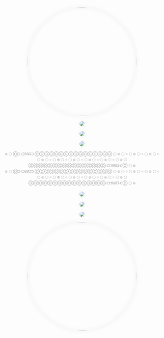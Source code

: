 <CENTER><A TARGET=_BLANK HREF="http://KUULA.CO/share/5vLhV?zoom=1&fs=0&inst=0"><IMG STYLE="--O_ROLOC_O_COLOR_O:#F2F2F2;
--O_SUIDAR_RULB_O_BLUR_RADIUS_O:16PX;
--O_SUIDAR_DAERPS_O_SPREAD_RADIUS_O:0.0PX;
BOX-SHADOW:INSET 0 0 VAR(--O_SUIDAR_RULB_O_BLUR_RADIUS_O) VAR(--O_SUIDAR_DAERPS_O_SPREAD_RADIUS_O) VAR(--O_ROLOC_O_COLOR_O),0 0 VAR(--O_SUIDAR_RULB_O_BLUR_RADIUS_O) VAR(--O_SUIDAR_DAERPS_O_SPREAD_RADIUS_O) VAR(--O_ROLOC_O_COLOR_O)!IMPORTANT;
BORDER-WIDTH:0;BORDER-RADIUS:50%;OVERFLOW:HIDDEN" SRC="https://WEB.ARCHIVE.ORG/web/FILES.KUULA.IO/6507-4138-a324-0434/01-cover.jpg" WIDTH=354 HEIGHT=354></A></CENTER>
<BR>
<CENTER><A TARGET=_BLANK HREF=http://WEB.ARCHIVE.ⓄRG/web/*/FREEIMAGE.HOST/i/JHUDYSS><IMG STYLE="--O_ROLOC_O_COLOR_O:#F2F2F2;
--O_SUIDAR_RULB_O_BLUR_RADIUS_O:16PX;
--O_SUIDAR_DAERPS_O_SPREAD_RADIUS_O:0.0PX;
BOX-SHADOW:INSET 0 0 VAR(--O_SUIDAR_RULB_O_BLUR_RADIUS_O) VAR(--O_SUIDAR_DAERPS_O_SPREAD_RADIUS_O) VAR(--O_ROLOC_O_COLOR_O),0 0 VAR(--O_SUIDAR_RULB_O_BLUR_RADIUS_O) VAR(--O_SUIDAR_DAERPS_O_SPREAD_RADIUS_O) VAR(--O_ROLOC_O_COLOR_O)!IMPORTANT;
BORDER-WIDTH:0;BORDER-RADIUS:50%;OVERFLOW:HIDDEN" SRC="https://WEB.ARCHIVE.ⓄRG/web/20230917172429/IILI.IO/JHUDYSS.md.webp"></A></CENTER>
<BR>
<CENTER><A TARGET=_BLANK HREF="http://SKETCHFAB.COM/models/5ab5b05c30724d5583aaaae7e21edeef/embed?autostart=1&camera=0&ui_hint=0"><IMG STYLE="--O_ROLOC_O_COLOR_O:#F2F2F2;
--O_SUIDAR_RULB_O_BLUR_RADIUS_O:16PX;
--O_SUIDAR_DAERPS_O_SPREAD_RADIUS_O:0.0PX;
BOX-SHADOW:INSET 0 0 VAR(--O_SUIDAR_RULB_O_BLUR_RADIUS_O) VAR(--O_SUIDAR_DAERPS_O_SPREAD_RADIUS_O) VAR(--O_ROLOC_O_COLOR_O),0 0 VAR(--O_SUIDAR_RULB_O_BLUR_RADIUS_O) VAR(--O_SUIDAR_DAERPS_O_SPREAD_RADIUS_O) VAR(--O_ROLOC_O_COLOR_O)!IMPORTANT;
BORDER-WIDTH:0;BORDER-RADIUS:50%;OVERFLOW:HIDDEN" SRC="https://WEB.ARCHIVE.ORG/web/MEDIA.SKETCHFAB.COM/models/5ab5b05c30724d5583aaaae7e21edeef/thumbnails/e3dec071c4a9444bbf4bcd2097279fc3/f86be3f8c9574e6c985714ae44bd1829.jpeg"></A></CENTER>
<BR>
<CENTER><A TARGET=_BLANK HREF=http://ⓄBSERVABLEHQ.CⓄM/@oooooooooooooooo/o-erutawruc-noitcnuf-suibaf-o-fabius-function-curwature-o><IMG STYLE="--O_ROLOC_O_COLOR_O:#F2F2F2;
--O_SUIDAR_RULB_O_BLUR_RADIUS_O:16PX;
--O_SUIDAR_DAERPS_O_SPREAD_RADIUS_O:0.0PX;
BOX-SHADOW:INSET 0 0 VAR(--O_SUIDAR_RULB_O_BLUR_RADIUS_O) VAR(--O_SUIDAR_DAERPS_O_SPREAD_RADIUS_O) VAR(--O_ROLOC_O_COLOR_O),0 0 VAR(--O_SUIDAR_RULB_O_BLUR_RADIUS_O) VAR(--O_SUIDAR_DAERPS_O_SPREAD_RADIUS_O) VAR(--O_ROLOC_O_COLOR_O)!IMPORTANT;
BORDER-WIDTH:0;BORDER-RADIUS:50%;OVERFLOW:HIDDEN" SRC="https://WEB.ARCHIVE.ⓄRG/web/20230917223842/IILI.IO/HDS8Y8l.md.png"></A></CENTER>
<BR>
<CENTER>
<FONT STYLE="FONT-SIZE:CALC(207EM/256)">
<A STYLE="TEXT-DECORATION:NONE;COLOR:#A5A5A5" TARGET=_BLANK HREF=http://WEB.ARCHIVE.ⓄRG/web/2/O-YCNEUQERF-HTGNEL-EMIT-O-TIME-LENGTH-FREQUENCY-O.GLITCH.ME>𖣠</A>
<A STYLE="TEXT-DECORATION:NONE;COLOR:#A5A5A5" TARGET=_BLANK HREF=http://WEB.ARCHIVE.ⓄRG/web/2/EN.WIKIPEDIA.ORG/wiki/white_hole>⚪</A>
<A STYLE="TEXT-DECORATION:NONE;COLOR:#A5A5A5" TARGET=_BLANK HREF=http://ⓄⓄⓄⓄⓄⓄⓄⓄⓄⓄⓄⓄⓄⓄⓄⓄ.CARRD.CⓄ>Ⓞᑐ·ᗝᖆᖆᗩᑐ·ⓄⓄⓄⓄⓄⓄⓄⓄⓄⓄⓄⓄⓄⓄⓄⓄ</A>
<A STYLE="TEXT-DECORATION:NONE;COLOR:#A5A5A5" TARGET=_BLANK HREF=http://WEB.ARCHIVE.ⓄRG/web/2/EN.WIKIPEDIA.ORG/wiki/white_hole>⚪</A>
<A STYLE="TEXT-DECORATION:NONE;COLOR:#A5A5A5" TARGET=_BLANK HREF=http://WEB.ARCHIVE.ⓄRG/web/2/O-YCNEUQERF-HTGNEL-EMIT-O-TIME-LENGTH-FREQUENCY-O.GLITCH.ME>𖣠</A>
<A STYLE="TEXT-DECORATION:NONE;COLOR:#A5A5A5" TARGET=_BLANK HREF=http://WEB.ARCHIVE.ⓄRG/web/2/EN.WIKIPEDIA.ORG/wiki/white_hole>⚪</A>
<A STYLE="TEXT-DECORATION:NONE;COLOR:#A5A5A5" TARGET=_BLANK HREF=http://MEGALⓄDⓄN.JP/?all=1&url=https%3A%2F%2Fmarketplace.visualstudio.com%2Fitems%3FitemName%3DOOOO.O%2Fchangelog>𖡼</A>
<A STYLE="TEXT-DECORATION:NONE;COLOR:#A5A5A5" TARGET=_BLANK HREF=http://WEB.ARCHIVE.ⓄRG/web/2/EN.WIKIPEDIA.ORG/wiki/white_hole>⚪</A>
<A STYLE="TEXT-DECORATION:NONE;COLOR:#A5A5A5" TARGET=_BLANK HREF=http://WEB.ARCHIVE.ⓄRG/web/2/O-YCNEUQERF-HTGNEL-EMIT-O-TIME-LENGTH-FREQUENCY-O.GLITCH.ME>𖣠</A>
<A STYLE="TEXT-DECORATION:NONE;COLOR:#A5A5A5" TARGET=_BLANK HREF=http://WEB.ARCHIVE.ⓄRG/web/2/EN.WIKIPEDIA.ORG/wiki/white_hole>⚪</A>
<A STYLE="TEXT-DECORATION:NONE;COLOR:#A5A5A5" TARGET=_BLANK HREF=http://GHⓄSTARCHIVE.ⓄRG/search?term=https%3A%2F%2Fmarketplace.visualstudio.com%2Fitems%2FOOOO.O%2Fchangelog>𖡼</A>
<A STYLE="TEXT-DECORATION:NONE;COLOR:#A5A5A5" TARGET=_BLANK HREF=http://WEB.ARCHIVE.ⓄRG/web/2/EN.WIKIPEDIA.ORG/wiki/white_hole>⚪</A>
<A STYLE="TEXT-DECORATION:NONE;COLOR:#A5A5A5" TARGET=_BLANK HREF=http://WEB.ARCHIVE.ⓄRG/web/2/O-YCNEUQERF-HTGNEL-EMIT-O-TIME-LENGTH-FREQUENCY-O.GLITCH.ME>𖣠</A>
<A STYLE="TEXT-DECORATION:NONE;COLOR:#A5A5A5" TARGET=_BLANK HREF=http://WEB.ARCHIVE.ⓄRG/web/2/EN.WIKIPEDIA.ORG/wiki/white_hole>⚪</A>
<A STYLE="TEXT-DECORATION:NONE;COLOR:#A5A5A5" TARGET=_BLANK HREF=http://ARCHIVE.FⓄ/MARKETPLACE.VISUALSTUDIO.COM/ITEMS/OOOO.O/CHANGELOG>𖡼</A>
<A STYLE="TEXT-DECORATION:NONE;COLOR:#A5A5A5" TARGET=_BLANK HREF=http://WEB.ARCHIVE.ⓄRG/web/2/EN.WIKIPEDIA.ORG/wiki/white_hole>⚪</A>
<A STYLE="TEXT-DECORATION:NONE;COLOR:#A5A5A5" TARGET=_BLANK HREF=http://WEB.ARCHIVE.ⓄRG/web/2/O-YCNEUQERF-HTGNEL-EMIT-O-TIME-LENGTH-FREQUENCY-O.GLITCH.ME>𖣠</A>
<A STYLE="TEXT-DECORATION:NONE;COLOR:#A5A5A5" TARGET=_BLANK HREF=http://WEB.ARCHIVE.ⓄRG/web/2/EN.WIKIPEDIA.ORG/wiki/white_hole>⚪</A>
<A STYLE="TEXT-DECORATION:NONE;COLOR:#A5A5A5" TARGET=_BLANK HREF=http://WEB.ARCHIVE.ⓄRG/web/*/MARKETPLACE.VISUALSTUDIO.COM/ITEMS/OOOO.O/CHANGELOG>𖡼</A>
<A STYLE="TEXT-DECORATION:NONE;COLOR:#A5A5A5" TARGET=_BLANK HREF=http://WEB.ARCHIVE.ⓄRG/web/2/EN.WIKIPEDIA.ORG/wiki/white_hole>⚪</A>
<A STYLE="TEXT-DECORATION:NONE;COLOR:#A5A5A5" TARGET=_BLANK HREF=http://WEB.ARCHIVE.ⓄRG/web/2/O-YCNEUQERF-HTGNEL-EMIT-O-TIME-LENGTH-FREQUENCY-O.GLITCH.ME>🞋</A>
<A STYLE="TEXT-DECORATION:NONE;COLOR:#A5A5A5" TARGET=_BLANK HREF=http://WEB.ARCHIVE.ⓄRG/web/2/EN.WIKIPEDIA.ORG/wiki/white_hole>⚪</A>
<A STYLE="TEXT-DECORATION:NONE;COLOR:#A5A5A5" TARGET=_BLANK HREF=http://WEB.ARCHIVE.ⓄRG/web/*/MARKETPLACE.VISUALSTUDIO.COM/ITEMS/OOOO.O/CHANGELOG>𖡼</A>
<A STYLE="TEXT-DECORATION:NONE;COLOR:#A5A5A5" TARGET=_BLANK HREF=http://WEB.ARCHIVE.ⓄRG/web/2/EN.WIKIPEDIA.ORG/wiki/white_hole>⚪</A>
<A STYLE="TEXT-DECORATION:NONE;COLOR:#A5A5A5" TARGET=_BLANK HREF=http://WEB.ARCHIVE.ⓄRG/web/2/O-YCNEUQERF-HTGNEL-EMIT-O-TIME-LENGTH-FREQUENCY-O.GLITCH.ME>𖣠</A>
<A STYLE="TEXT-DECORATION:NONE;COLOR:#A5A5A5" TARGET=_BLANK HREF=http://WEB.ARCHIVE.ⓄRG/web/2/EN.WIKIPEDIA.ORG/wiki/white_hole>⚪</A>
<A STYLE="TEXT-DECORATION:NONE;COLOR:#A5A5A5" TARGET=_BLANK HREF=http://ARCHIVE.FⓄ/MARKETPLACE.VISUALSTUDIO.COM/ITEMS/OOOO.O/CHANGELOG>𖡼</A>
<A STYLE="TEXT-DECORATION:NONE;COLOR:#A5A5A5" TARGET=_BLANK HREF=http://WEB.ARCHIVE.ⓄRG/web/2/EN.WIKIPEDIA.ORG/wiki/white_hole>⚪</A>
<A STYLE="TEXT-DECORATION:NONE;COLOR:#A5A5A5" TARGET=_BLANK HREF=http://WEB.ARCHIVE.ⓄRG/web/2/O-YCNEUQERF-HTGNEL-EMIT-O-TIME-LENGTH-FREQUENCY-O.GLITCH.ME>𖣠</A>
<A STYLE="TEXT-DECORATION:NONE;COLOR:#A5A5A5" TARGET=_BLANK HREF=http://WEB.ARCHIVE.ⓄRG/web/2/EN.WIKIPEDIA.ORG/wiki/white_hole>⚪</A>
<A STYLE="TEXT-DECORATION:NONE;COLOR:#A5A5A5" TARGET=_BLANK HREF=http://GHⓄSTARCHIVE.ⓄRG/search?term=https%3A%2F%2Fmarketplace.visualstudio.com%2Fitems%2FOOOO.O%2Fchangelog>𖡼</A>
<A STYLE="TEXT-DECORATION:NONE;COLOR:#A5A5A5" TARGET=_BLANK HREF=http://WEB.ARCHIVE.ⓄRG/web/2/EN.WIKIPEDIA.ORG/wiki/white_hole>⚪</A>
<A STYLE="TEXT-DECORATION:NONE;COLOR:#A5A5A5" TARGET=_BLANK HREF=http://WEB.ARCHIVE.ⓄRG/web/2/O-YCNEUQERF-HTGNEL-EMIT-O-TIME-LENGTH-FREQUENCY-O.GLITCH.ME>𖣠</A>
<A STYLE="TEXT-DECORATION:NONE;COLOR:#A5A5A5" TARGET=_BLANK HREF=http://WEB.ARCHIVE.ⓄRG/web/2/EN.WIKIPEDIA.ORG/wiki/white_hole>⚪</A>
<A STYLE="TEXT-DECORATION:NONE;COLOR:#A5A5A5" TARGET=_BLANK HREF=http://MEGALⓄDⓄN.JP/?all=1&url=https%3A%2F%2Fmarketplace.visualstudio.com%2Fitems%3FitemName%3DOOOO.O%2Fchangelog>𖡼</A>
<A STYLE="TEXT-DECORATION:NONE;COLOR:#A5A5A5" TARGET=_BLANK HREF=http://WEB.ARCHIVE.ⓄRG/web/2/EN.WIKIPEDIA.ORG/wiki/white_hole>⚪</A>
<A STYLE="TEXT-DECORATION:NONE;COLOR:#A5A5A5" TARGET=_BLANK HREF=http://WEB.ARCHIVE.ⓄRG/web/2/O-YCNEUQERF-HTGNEL-EMIT-O-TIME-LENGTH-FREQUENCY-O.GLITCH.ME>𖣠</A>
<A STYLE="TEXT-DECORATION:NONE;COLOR:#A5A5A5" TARGET=_BLANK HREF=http://WEB.ARCHIVE.ⓄRG/web/2/EN.WIKIPEDIA.ORG/wiki/white_hole>⚪</A>
<A STYLE="TEXT-DECORATION:NONE;COLOR:#A5A5A5" TARGET=_BLANK HREF=http://ⓄⓄⓄⓄⓄⓄⓄⓄⓄⓄⓄⓄⓄⓄⓄⓄ.CARRD.CⓄ>ⓄⓄⓄⓄⓄⓄⓄⓄⓄⓄⓄⓄⓄⓄⓄⓄ·ᑕᗩᖇᖇᗝ·ᑕⓄ</A>
<A STYLE="TEXT-DECORATION:NONE;COLOR:#A5A5A5" TARGET=_BLANK HREF=http://WEB.ARCHIVE.ⓄRG/web/2/EN.WIKIPEDIA.ORG/wiki/white_hole>⚪</A>
<A STYLE="TEXT-DECORATION:NONE;COLOR:#A5A5A5" TARGET=_BLANK HREF=http://WEB.ARCHIVE.ⓄRG/web/2/O-YCNEUQERF-HTGNEL-EMIT-O-TIME-LENGTH-FREQUENCY-O.GLITCH.ME>𖣠</A>
<BR>
<A STYLE="TEXT-DECORATION:NONE;COLOR:#A5A5A5" TARGET=_BLANK HREF=http://WEB.ARCHIVE.ⓄRG/web/2/O-YCNEUQERF-HTGNEL-EMIT-O-TIME-LENGTH-FREQUENCY-O.GLITCH.ME>𖣠</A>
<A STYLE="TEXT-DECORATION:NONE;COLOR:#A5A5A5" TARGET=_BLANK HREF=http://WEB.ARCHIVE.ⓄRG/web/2/EN.WIKIPEDIA.ORG/wiki/white_hole>⚪</A>
<A STYLE="TEXT-DECORATION:NONE;COLOR:#A5A5A5" TARGET=_BLANK HREF=http://ⓄⓄⓄⓄⓄⓄⓄⓄⓄⓄⓄⓄⓄⓄⓄⓄ.CARRD.CⓄ>Ⓞᑐ·ᗜᖈᖈᗨᑐ·ⓄⓄⓄⓄⓄⓄⓄⓄⓄⓄⓄⓄⓄⓄⓄⓄ</A>
<A STYLE="TEXT-DECORATION:NONE;COLOR:#A5A5A5" TARGET=_BLANK HREF=http://WEB.ARCHIVE.ⓄRG/web/2/EN.WIKIPEDIA.ORG/wiki/white_hole>⚪</A>
<A STYLE="TEXT-DECORATION:NONE;COLOR:#A5A5A5" TARGET=_BLANK HREF=http://WEB.ARCHIVE.ⓄRG/web/2/O-YCNEUQERF-HTGNEL-EMIT-O-TIME-LENGTH-FREQUENCY-O.GLITCH.ME>𖣠</A>
<A STYLE="TEXT-DECORATION:NONE;COLOR:#A5A5A5" TARGET=_BLANK HREF=http://WEB.ARCHIVE.ⓄRG/web/2/EN.WIKIPEDIA.ORG/wiki/white_hole>⚪</A>
<A STYLE="TEXT-DECORATION:NONE;COLOR:#A5A5A5" TARGET=_BLANK HREF=http://MEGALⓄDⓄN.JP/?all=1&url=https%3A%2F%2Fmarketplace.visualstudio.com%2Fitems%3FitemName%3DOOOO.O%2Fchangelog>𖡼</A>
<A STYLE="TEXT-DECORATION:NONE;COLOR:#A5A5A5" TARGET=_BLANK HREF=http://WEB.ARCHIVE.ⓄRG/web/2/EN.WIKIPEDIA.ORG/wiki/white_hole>⚪</A>
<A STYLE="TEXT-DECORATION:NONE;COLOR:#A5A5A5" TARGET=_BLANK HREF=http://WEB.ARCHIVE.ⓄRG/web/2/O-YCNEUQERF-HTGNEL-EMIT-O-TIME-LENGTH-FREQUENCY-O.GLITCH.ME>𖣠</A>
<A STYLE="TEXT-DECORATION:NONE;COLOR:#A5A5A5" TARGET=_BLANK HREF=http://WEB.ARCHIVE.ⓄRG/web/2/EN.WIKIPEDIA.ORG/wiki/white_hole>⚪</A>
<A STYLE="TEXT-DECORATION:NONE;COLOR:#A5A5A5" TARGET=_BLANK HREF=http://GHⓄSTARCHIVE.ⓄRG/search?term=https%3A%2F%2Fmarketplace.visualstudio.com%2Fitems%2FOOOO.O%2Fchangelog>𖡼</A>
<A STYLE="TEXT-DECORATION:NONE;COLOR:#A5A5A5" TARGET=_BLANK HREF=http://WEB.ARCHIVE.ⓄRG/web/2/EN.WIKIPEDIA.ORG/wiki/white_hole>⚪</A>
<A STYLE="TEXT-DECORATION:NONE;COLOR:#A5A5A5" TARGET=_BLANK HREF=http://WEB.ARCHIVE.ⓄRG/web/2/O-YCNEUQERF-HTGNEL-EMIT-O-TIME-LENGTH-FREQUENCY-O.GLITCH.ME>𖣠</A>
<A STYLE="TEXT-DECORATION:NONE;COLOR:#A5A5A5" TARGET=_BLANK HREF=http://WEB.ARCHIVE.ⓄRG/web/2/EN.WIKIPEDIA.ORG/wiki/white_hole>⚪</A>
<A STYLE="TEXT-DECORATION:NONE;COLOR:#A5A5A5" TARGET=_BLANK HREF=http://ARCHIVE.FⓄ/MARKETPLACE.VISUALSTUDIO.COM/ITEMS/OOOO.O/CHANGELOG>𖡼</A>
<A STYLE="TEXT-DECORATION:NONE;COLOR:#A5A5A5" TARGET=_BLANK HREF=http://WEB.ARCHIVE.ⓄRG/web/2/EN.WIKIPEDIA.ORG/wiki/white_hole>⚪</A>
<A STYLE="TEXT-DECORATION:NONE;COLOR:#A5A5A5" TARGET=_BLANK HREF=http://WEB.ARCHIVE.ⓄRG/web/2/O-YCNEUQERF-HTGNEL-EMIT-O-TIME-LENGTH-FREQUENCY-O.GLITCH.ME>𖣠</A>
<A STYLE="TEXT-DECORATION:NONE;COLOR:#A5A5A5" TARGET=_BLANK HREF=http://WEB.ARCHIVE.ⓄRG/web/2/EN.WIKIPEDIA.ORG/wiki/white_hole>⚪</A>
<A STYLE="TEXT-DECORATION:NONE;COLOR:#A5A5A5" TARGET=_BLANK HREF=http://WEB.ARCHIVE.ⓄRG/web/*/MARKETPLACE.VISUALSTUDIO.COM/ITEMS/OOOO.O/CHANGELOG>𖡼</A>
<A STYLE="TEXT-DECORATION:NONE;COLOR:#A5A5A5" TARGET=_BLANK HREF=http://WEB.ARCHIVE.ⓄRG/web/2/EN.WIKIPEDIA.ORG/wiki/white_hole>⚪</A>
<A STYLE="TEXT-DECORATION:NONE;COLOR:#A5A5A5" TARGET=_BLANK HREF=http://WEB.ARCHIVE.ⓄRG/web/2/O-YCNEUQERF-HTGNEL-EMIT-O-TIME-LENGTH-FREQUENCY-O.GLITCH.ME>🞋</A>
<A STYLE="TEXT-DECORATION:NONE;COLOR:#A5A5A5" TARGET=_BLANK HREF=http://WEB.ARCHIVE.ⓄRG/web/2/EN.WIKIPEDIA.ORG/wiki/white_hole>⚪</A>
<A STYLE="TEXT-DECORATION:NONE;COLOR:#A5A5A5" TARGET=_BLANK HREF=http://WEB.ARCHIVE.ⓄRG/web/*/MARKETPLACE.VISUALSTUDIO.COM/ITEMS/OOOO.O/CHANGELOG>𖡼</A>
<A STYLE="TEXT-DECORATION:NONE;COLOR:#A5A5A5" TARGET=_BLANK HREF=http://WEB.ARCHIVE.ⓄRG/web/2/EN.WIKIPEDIA.ORG/wiki/white_hole>⚪</A>
<A STYLE="TEXT-DECORATION:NONE;COLOR:#A5A5A5" TARGET=_BLANK HREF=http://WEB.ARCHIVE.ⓄRG/web/2/O-YCNEUQERF-HTGNEL-EMIT-O-TIME-LENGTH-FREQUENCY-O.GLITCH.ME>𖣠</A>
<A STYLE="TEXT-DECORATION:NONE;COLOR:#A5A5A5" TARGET=_BLANK HREF=http://WEB.ARCHIVE.ⓄRG/web/2/EN.WIKIPEDIA.ORG/wiki/white_hole>⚪</A>
<A STYLE="TEXT-DECORATION:NONE;COLOR:#A5A5A5" TARGET=_BLANK HREF=http://ARCHIVE.FⓄ/MARKETPLACE.VISUALSTUDIO.COM/ITEMS/OOOO.O/CHANGELOG>𖡼</A>
<A STYLE="TEXT-DECORATION:NONE;COLOR:#A5A5A5" TARGET=_BLANK HREF=http://WEB.ARCHIVE.ⓄRG/web/2/EN.WIKIPEDIA.ORG/wiki/white_hole>⚪</A>
<A STYLE="TEXT-DECORATION:NONE;COLOR:#A5A5A5" TARGET=_BLANK HREF=http://WEB.ARCHIVE.ⓄRG/web/2/O-YCNEUQERF-HTGNEL-EMIT-O-TIME-LENGTH-FREQUENCY-O.GLITCH.ME>𖣠</A>
<A STYLE="TEXT-DECORATION:NONE;COLOR:#A5A5A5" TARGET=_BLANK HREF=http://WEB.ARCHIVE.ⓄRG/web/2/EN.WIKIPEDIA.ORG/wiki/white_hole>⚪</A>
<A STYLE="TEXT-DECORATION:NONE;COLOR:#A5A5A5" TARGET=_BLANK HREF=http://GHⓄSTARCHIVE.ⓄRG/search?term=https%3A%2F%2Fmarketplace.visualstudio.com%2Fitems%2FOOOO.O%2Fchangelog>𖡼</A>
<A STYLE="TEXT-DECORATION:NONE;COLOR:#A5A5A5" TARGET=_BLANK HREF=http://WEB.ARCHIVE.ⓄRG/web/2/EN.WIKIPEDIA.ORG/wiki/white_hole>⚪</A>
<A STYLE="TEXT-DECORATION:NONE;COLOR:#A5A5A5" TARGET=_BLANK HREF=http://WEB.ARCHIVE.ⓄRG/web/2/O-YCNEUQERF-HTGNEL-EMIT-O-TIME-LENGTH-FREQUENCY-O.GLITCH.ME>𖣠</A>
<A STYLE="TEXT-DECORATION:NONE;COLOR:#A5A5A5" TARGET=_BLANK HREF=http://WEB.ARCHIVE.ⓄRG/web/2/EN.WIKIPEDIA.ORG/wiki/white_hole>⚪</A>
<A STYLE="TEXT-DECORATION:NONE;COLOR:#A5A5A5" TARGET=_BLANK HREF=http://MEGALⓄDⓄN.JP/?all=1&url=https%3A%2F%2Fmarketplace.visualstudio.com%2Fitems%3FitemName%3DOOOO.O%2Fchangelog>𖡼</A>
<A STYLE="TEXT-DECORATION:NONE;COLOR:#A5A5A5" TARGET=_BLANK HREF=http://WEB.ARCHIVE.ⓄRG/web/2/EN.WIKIPEDIA.ORG/wiki/white_hole>⚪</A>
<A STYLE="TEXT-DECORATION:NONE;COLOR:#A5A5A5" TARGET=_BLANK HREF=http://WEB.ARCHIVE.ⓄRG/web/2/O-YCNEUQERF-HTGNEL-EMIT-O-TIME-LENGTH-FREQUENCY-O.GLITCH.ME>𖣠</A>
<A STYLE="TEXT-DECORATION:NONE;COLOR:#A5A5A5" TARGET=_BLANK HREF=http://WEB.ARCHIVE.ⓄRG/web/2/EN.WIKIPEDIA.ORG/wiki/white_hole>⚪</A>
<A STYLE="TEXT-DECORATION:NONE;COLOR:#A5A5A5" TARGET=_BLANK HREF=http://ⓄⓄⓄⓄⓄⓄⓄⓄⓄⓄⓄⓄⓄⓄⓄⓄ.CARRD.CⓄ>ⓄⓄⓄⓄⓄⓄⓄⓄⓄⓄⓄⓄⓄⓄⓄⓄ·ᑕᗨᖉᖉᗜ·ᑕⓄ</A>
<A STYLE="TEXT-DECORATION:NONE;COLOR:#A5A5A5" TARGET=_BLANK HREF=http://WEB.ARCHIVE.ⓄRG/web/2/EN.WIKIPEDIA.ORG/wiki/white_hole>⚪</A>
<A STYLE="TEXT-DECORATION:NONE;COLOR:#A5A5A5" TARGET=_BLANK HREF=http://WEB.ARCHIVE.ⓄRG/web/2/O-YCNEUQERF-HTGNEL-EMIT-O-TIME-LENGTH-FREQUENCY-O.GLITCH.ME>𖣠</A>
</FONT>
</CENTER>
<BR>
<CENTER><A TARGET=_BLANK HREF=http://ⓄBSERVABLEHQ.CⓄM/@oooooooooooooooo/o-erutawruc-noitcnuf-suibaf-o-fabius-function-curwature-o><IMG STYLE="--O_ROLOC_O_COLOR_O:#F2F2F2;
--O_SUIDAR_RULB_O_BLUR_RADIUS_O:16PX;
--O_SUIDAR_DAERPS_O_SPREAD_RADIUS_O:0.0PX;
BOX-SHADOW:INSET 0 0 VAR(--O_SUIDAR_RULB_O_BLUR_RADIUS_O) VAR(--O_SUIDAR_DAERPS_O_SPREAD_RADIUS_O) VAR(--O_ROLOC_O_COLOR_O),0 0 VAR(--O_SUIDAR_RULB_O_BLUR_RADIUS_O) VAR(--O_SUIDAR_DAERPS_O_SPREAD_RADIUS_O) VAR(--O_ROLOC_O_COLOR_O)!IMPORTANT;
BORDER-WIDTH:0;BORDER-RADIUS:50%;OVERFLOW:HIDDEN" SRC="https://WEB.ARCHIVE.ⓄRG/web/20230917223842/IILI.IO/HDS8Y8l.md.png"></A></CENTER>
<BR>
<CENTER><A TARGET=_BLANK HREF="http://SKETCHFAB.COM/models/5ab5b05c30724d5583aaaae7e21edeef/embed?autostart=1&camera=0&ui_hint=0"><IMG STYLE="--O_ROLOC_O_COLOR_O:#F2F2F2;
--O_SUIDAR_RULB_O_BLUR_RADIUS_O:16PX;
--O_SUIDAR_DAERPS_O_SPREAD_RADIUS_O:0.0PX;
BOX-SHADOW:INSET 0 0 VAR(--O_SUIDAR_RULB_O_BLUR_RADIUS_O) VAR(--O_SUIDAR_DAERPS_O_SPREAD_RADIUS_O) VAR(--O_ROLOC_O_COLOR_O),0 0 VAR(--O_SUIDAR_RULB_O_BLUR_RADIUS_O) VAR(--O_SUIDAR_DAERPS_O_SPREAD_RADIUS_O) VAR(--O_ROLOC_O_COLOR_O)!IMPORTANT;
BORDER-WIDTH:0;BORDER-RADIUS:50%;OVERFLOW:HIDDEN" SRC="https://WEB.ARCHIVE.ORG/web/MEDIA.SKETCHFAB.COM/models/5ab5b05c30724d5583aaaae7e21edeef/thumbnails/e3dec071c4a9444bbf4bcd2097279fc3/f86be3f8c9574e6c985714ae44bd1829.jpeg"></A></CENTER>
<BR>
<CENTER><A TARGET=_BLANK HREF=http://WEB.ARCHIVE.ⓄRG/web/*/FREEIMAGE.HOST/i/JHUDYSS><IMG STYLE="--O_ROLOC_O_COLOR_O:#F2F2F2;
--O_SUIDAR_RULB_O_BLUR_RADIUS_O:16PX;
--O_SUIDAR_DAERPS_O_SPREAD_RADIUS_O:0.0PX;
BOX-SHADOW:INSET 0 0 VAR(--O_SUIDAR_RULB_O_BLUR_RADIUS_O) VAR(--O_SUIDAR_DAERPS_O_SPREAD_RADIUS_O) VAR(--O_ROLOC_O_COLOR_O),0 0 VAR(--O_SUIDAR_RULB_O_BLUR_RADIUS_O) VAR(--O_SUIDAR_DAERPS_O_SPREAD_RADIUS_O) VAR(--O_ROLOC_O_COLOR_O)!IMPORTANT;
BORDER-WIDTH:0;BORDER-RADIUS:50%;OVERFLOW:HIDDEN" SRC="https://WEB.ARCHIVE.ⓄRG/web/20230917172429/IILI.IO/JHUDYSS.md.webp"></A></CENTER>
<BR>
<CENTER><A TARGET=_BLANK HREF="http://KUULA.CO/share/5vLhV?zoom=1&fs=0&inst=0"><IMG STYLE="--O_ROLOC_O_COLOR_O:#F2F2F2;
--O_SUIDAR_RULB_O_BLUR_RADIUS_O:16PX;
--O_SUIDAR_DAERPS_O_SPREAD_RADIUS_O:0.0PX;
BOX-SHADOW:INSET 0 0 VAR(--O_SUIDAR_RULB_O_BLUR_RADIUS_O) VAR(--O_SUIDAR_DAERPS_O_SPREAD_RADIUS_O) VAR(--O_ROLOC_O_COLOR_O),0 0 VAR(--O_SUIDAR_RULB_O_BLUR_RADIUS_O) VAR(--O_SUIDAR_DAERPS_O_SPREAD_RADIUS_O) VAR(--O_ROLOC_O_COLOR_O)!IMPORTANT;
BORDER-WIDTH:0;BORDER-RADIUS:50%;OVERFLOW:HIDDEN" SRC="https://WEB.ARCHIVE.ORG/web/FILES.KUULA.IO/6507-4138-a324-0434/01-cover.jpg" WIDTH=354 HEIGHT=354></A></CENTER>